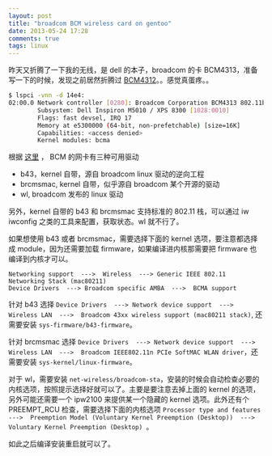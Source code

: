 ```yaml
---
layout: post
title: "broadcom BCM wireless card on gentoo"
date: 2013-05-24 17:28
comments: true
tags: linux
---
```

昨天又折腾了一下我的无线，是 dell 的本子，broadcom 的卡 BCM4313，准备写一下的时候，发现之前居然折腾过 [BCM4312](/bcm4312broadcom-stawpa_supplicantkernel2-6-33/)。。感觉真蛋疼。。

``` bash
$ lspci -vnn -d 14e4:
02:00.0 Network controller [0280]: Broadcom Corporation BCM4313 802.11b/g/n Wireless LAN Controller [14e4:4727] (rev 01)
        Subsystem: Dell Inspiron M5010 / XPS 8300 [1028:0010]
        Flags: fast devsel, IRQ 17
        Memory at e5300000 (64-bit, non-prefetchable) [size=16K]
        Capabilities: <access denied>
        Kernel modules: bcma
```

根据 [这里](http://wireless.kernel.org/en/users/Drivers/b43#bcm43xx.2C_b43legacy.2C_b43.2C_softmac.2C..._the_full_story) ， BCM 的网卡有三种可用驱动

 *  b43，kernel 自带，源自 broadcom linux 驱动的逆向工程
 *  brcmsmac, kernel 自带，似乎源自 broadcom 某个开源的驱动
 *  wl, broadcom 发布的 linux 驱动

另外，kernel 自带的 b43 和 brcmsmac 支持标准的 802.11 栈，可以通过 iw iwconfig 之类的工具来配置，获取状态。wl 就不行了。

如果想使用 b43 或者 brcmsmac，需要选择下面的 kernel 选项，要注意都选择成 module，因为还需要加载 firmware，如果编译进内核那需要把 firmware 也编译到内核才可以。
```
Networking support  --->  Wireless  ---> Generic IEEE 802.11 Networking Stack (mac80211)
Device Drivers  ---> Broadcom specific AMBA  --->  BCMA support
```
针对 b43 选择 `Device Drivers  ---> Network device support  --->  Wireless LAN  --->  Broadcom 43xx wireless support (mac80211 stack)`, 还需要安装 `sys-firmware/b43-firmware`。

针对 brcmsmac 选择 `Device Drivers  ---> Network device support  --->  Wireless LAN  --->  Broadcom IEEE802.11n PCIe SoftMAC WLAN driver`，还需要安装 `sys-kernel/linux-firmware`。

对于 wl，需要安装 `net-wireless/broadcom-sta`，安装的时候会自动检查必要的内核选项，按照提示选择好就可以了。主要是要注意去掉上面的 kernel 的选项，另外可能还需要一个 ipw2100 来提供某一个隐藏的 kernel 选项。此外还有个 PREEMPT_RCU 检查，需要选择下面的内核选项 `Processor type and features  --->  Preemption Model (Voluntary Kernel Preemption (Desktop))  --->  Voluntary Kernel Preemption (Desktop) `。

如此之后编译安装重启就可以了。


